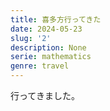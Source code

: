 ```yaml
---
title: 喜多方行ってきた
date: 2024-05-23
slug: '2'
description: None
serie: mathematics
genre: travel
---
```


行ってきました。
